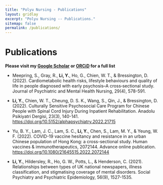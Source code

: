 ```yaml
---
title: "Polyu Nursing - Publications"
layout: gridlay
excerpt: "Polyu Nursing -- Publications."
sitemap: false
permalink: /publications/
---
```


# Publications
**Please visit my [Google Scholar](https://scholar.google.com.hk/citations?user=U5JYohMAAAAJ) or [ORCiD](https://orcid.org/0000-0002-5311-9190) for a full list**

* Meepring, S., Gray, R., **Li, Y.**, Ho, G., Chien, W. T., & Bressington, D. (2022). Cardiometabolic health risks, lifestyle behaviours and quality of life in people diagnosed with early psychosis–A cross‐sectional study. Journal of Psychiatric and Mental Health Nursing, 29(4), 578-591.

* **Li, Y.**, Chien, W. T., Cheung, D. S. K., Wang, S., Qin, J., & Bressington, D. (2022). Culturally Sensitive Psychosocial Care Program for Chinese People with Spinal Cord Injury During Inpatient Rehabilitation. Anadolu Psikiyatri Dergisi, 23(3), 140-141. https://doi.org/10.5152/alphapsychiatry.2022.21715

* Yu, B. Y., Lam, J. C., Lam, S. C., **Li, Y.**, Chen, S., Lam, M. Y., & Yeung, W. F. (2022). COVID-19 vaccine hesitancy and resistance in an urban Chinese population of Hong Kong: a cross-sectional study. Human vaccines & immunotherapeutics, 2072144. Advance online publication. https://doi.org/10.1080/21645515.2022.2072144

* **Li, Y.**, Hildersley, R., Ho, G. W., Potts, L., & Henderson, C. (2021). Relationships between types of UK national newspapers, illness classification, and stigmatising coverage of mental disorders. Social Psychiatry and Psychiatric Epidemiology, 56(9), 1527-1535.
